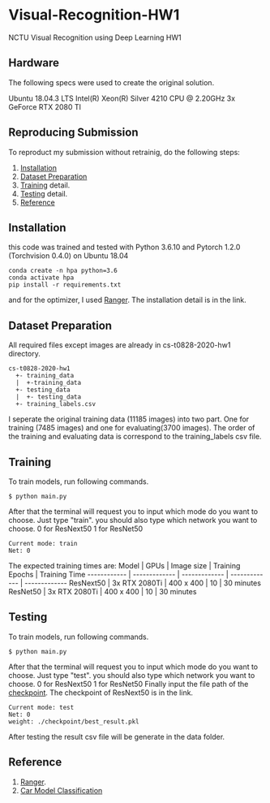 # Visual-Recognition-HW1
NCTU Visual Recognition using Deep Learning HW1

## Hardware
The following specs were used to create the original solution.

Ubuntu 18.04.3 LTS
Intel(R) Xeon(R) Silver 4210 CPU @ 2.20GHz
3x GeForce RTX 2080 TI

## Reproducing Submission
To reproduct my submission without retrainig, do the following steps:
1. [Installation](#installation)
2. [Dataset Preparation](#Dataset-Preparation)
3. [Training](#Training) detail.
4. [Testing](#Testing) detail.
5. [Reference](#Reference)

## Installation

this code was trained and tested with Python 3.6.10 and Pytorch 1.2.0 (Torchvision 0.4.0) on Ubuntu 18.04

```
conda create -n hpa python=3.6
conda activate hpa
pip install -r requirements.txt
```
and for the optimizer, I used [Ranger](https://github.com/lessw2020/Ranger-Deep-Learning-Optimizer). The installation detail is in the link.

## Dataset Preparation
All required files except images are already in cs-t0828-2020-hw1 directory.
```
cs-t0828-2020-hw1
  +- training_data
  |  +-training_data
  +- testing_data
  |  +- testing_data
  +- training_labels.csv
```
I seperate the original training data (11185 images) into two part. One for training (7485 images) and one for evaluating(3700 images). 
The order of the training and evaluating data is correspond to the training_labels csv file.

## Training
To train models, run following commands.
```
$ python main.py
```
After that the terminal will request you to input which mode do you want to choose.
Just type "train".
you should also type which network you want to choose.
0 for ResNext50
1 for ResNet50
```
Current mode: train
Net: 0
```
The expected training times are:
Model | GPUs | Image size | Training Epochs | Training Time
------------ | ------------- | ------------- | ------------- | -------------
ResNext50 | 3x RTX 2080Ti | 400 x 400 | 10 | 30 minutes
ResNet50 | 3x RTX 2080Ti | 400 x 400 | 10 | 30 minutes

## Testing
To train models, run following commands.
```
$ python main.py
```
After that the terminal will request you to input which mode do you want to choose.
Just type "test".
you should also type which network you want to choose.
0 for ResNext50
1 for ResNet50
Finally input the file path of the [checkpoint](https://drive.google.com/drive/u/1/folders/1CpQYyLGR_bD8CZfEU9ch3Z7ZL8IlMAO7). The checkpoint of ResNext50 is in the link.
```
Current mode: test
Net: 0
weight: ./checkpoint/best_result.pkl
```
After testing the result csv file will be generate in the data folder.

## Reference
1. [Ranger](https://github.com/lessw2020/Ranger-Deep-Learning-Optimizer).
2. [Car Model Classification](https://github.com/kamwoh/Car-Model-Classification)
